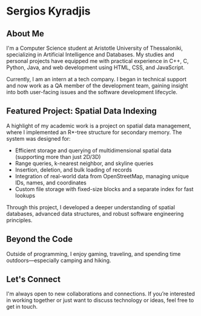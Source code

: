 # Sergios Kyradjis

## About Me

I'm a Computer Science student at Aristotle University of Thessaloniki, specializing in Artificial Intelligence and Databases. My studies and personal projects have equipped me with practical experience in C++, C, Python, Java, and web development using HTML, CSS, and JavaScript.

Currently, I am an intern at a tech company. I began in technical support and now work as a QA member of the development team, gaining insight into both user-facing issues and the software development lifecycle.

## Featured Project: Spatial Data Indexing

A highlight of my academic work is a project on spatial data management, where I implemented an R*-tree structure for secondary memory. The system was designed for:

- Efficient storage and querying of multidimensional spatial data (supporting more than just 2D/3D)
- Range queries, k-nearest neighbor, and skyline queries
- Insertion, deletion, and bulk loading of records
- Integration of real-world data from OpenStreetMap, managing unique IDs, names, and coordinates
- Custom file storage with fixed-size blocks and a separate index for fast lookups

Through this project, I developed a deeper understanding of spatial databases, advanced data structures, and robust software engineering principles.

## Beyond the Code

Outside of programming, I enjoy gaming, traveling, and spending time outdoors—especially camping and hiking.

## Let's Connect

I'm always open to new collaborations and connections. If you’re interested in working together or just want to discuss technology or ideas, feel free to get in touch.
